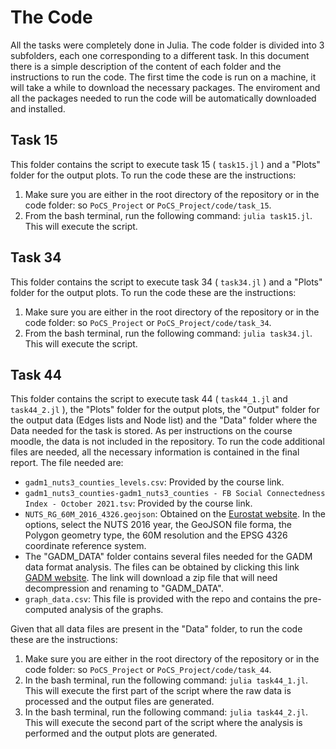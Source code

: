 # The Code

All the tasks were completely done in Julia. The code folder is divided into 3 subfolders, each one corresponding to a different task. In this document there is a simple description of the content of each folder and the instructions to run the code. The first time the code is run on a machine, it will take a while to download the necessary packages. The enviroment and all the packages needed to run the code will be automatically downloaded and installed.

## Task 15
This folder contains the script to execute task 15 ( `task15.jl` ) and a "Plots" folder for the output plots. To run the code these are the instructions:
1. Make sure you are either in the root directory of the repository or in the code folder: so `PoCS_Project` or `PoCS_Project/code/task_15`.
2. From the bash terminal, run the following command: `julia task15.jl`. This will execute the script.

## Task 34
This folder contains the script to execute task 34 ( `task34.jl` ) and a "Plots" folder for the output plots. To run the code these are the instructions:
1. Make sure you are either in the root directory of the repository or in the code folder: so `PoCS_Project` or `PoCS_Project/code/task_34`.
2. From the bash terminal, run the following command: `julia task34.jl`. This will execute the script.

## Task 44
This folder contains the script to execute task 44 ( `task44_1.jl` and `task44_2.jl` ), the "Plots" folder for the output plots, the "Output" folder for the output data (Edges lists and Node list) and the "Data" folder where the Data needed for the task is stored. As per instructions on the course moodle, the data is not included in the repository. To run the code additional files are needed, all the necessary information is contained in the final report.
The file needed are:
- `gadm1_nuts3_counties_levels.csv`: Provided by the course link.
- `gadm1_nuts3_counties-gadm1_nuts3_counties - FB Social Connectedness Index - October 2021.tsv`: Provided by the course link.
- `NUTS_RG_60M_2016_4326.geojson`: Obtained on the [Eurostat website](https://ec.europa.eu/eurostat/web/gisco/geodata/statistical-units/territorial-units-statistics). In the options, select the NUTS 2016 year, the GeoJSON file forma, the Polygon geometry type, the 60M resolution and the EPSG 4326 coordinate reference system.
- The "GADM_DATA" folder contains several files needed for the GADM data format analysis. The files can be obtained by clicking this link [GADM website](https://biogeo.ucdavis.edu/data/gadm2.8/gadm28.shp.zip). The link will download a zip file that will need decompression and renaming to "GADM_DATA".
- `graph_data.csv`: This file is provided with the repo and contains the pre-computed analysis of the graphs.


Given that all data files are present in the "Data" folder, to run the code these are the instructions:
1. Make sure you are either in the root directory of the repository or in the code folder: so `PoCS_Project` or `PoCS_Project/code/task_44`.
2. In the bash terminal, run the following command: `julia task44_1.jl`. This will execute the first part of the script where the raw data is processed and the output files are generated.
3. In the bash terminal, run the following command: `julia task44_2.jl`. This will execute the second part of the script where the analysis is performed and the output plots are generated.